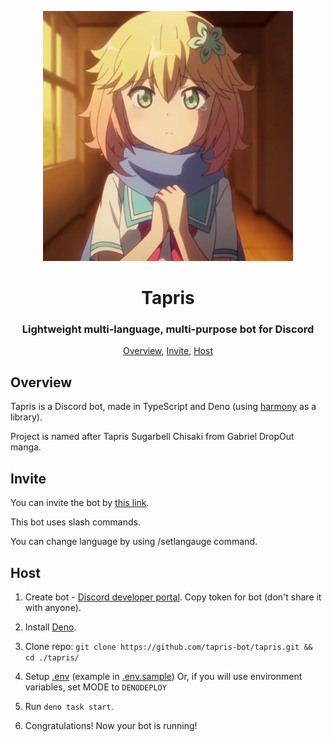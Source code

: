 <p align="center">
 <img width=400px src="assets/avatar.webp" alt="Bot logo">
 <h1 align="center">Tapris</h1>
 <h3 align="center">Lightweight multi-language, multi-purpose bot for Discord</h3>
</p>

<p align="center">
 <a href="#overview">Overview</a>,
 <a href="#invite">Invite</a>,
 <a href="#host">Host</a>
</p>

## Overview

Tapris is a Discord bot, made in TypeScript and Deno (using
[harmony](https://github.com/harmonyland/harmony) as a library).

Project is named after Tapris Sugarbell Chisaki from Gabriel DropOut manga.

## Invite

You can invite the bot by [this link](https://tapris.tapni.su/invite).

This bot uses slash commands.

You can change language by using /setlangauge command.

## Host

1. Create bot -
   [Discord developer portal](https://discord.com/developers/applications). Copy
   token for bot (don't share it with anyone).

2. Install [Deno](https://deno.land/manual/getting_started/installation).

3. Clone repo:
   `git clone https://github.com/tapris-bot/tapris.git && cd ./tapris/`

4. Setup [.env](.env.sample) (example in [.env.sample](.env.sample)) Or, if you
   will use environment variables, set MODE to `DENODEPLOY`

5. Run `deno task start`.

6. Congratulations! Now your bot is running!
